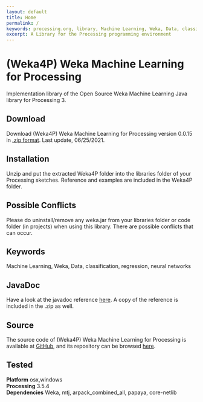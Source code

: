 ```yaml
---
layout: default
title: Home
permalink: /
keywords: processing.org, library, Machine Learning, Weka, Data, classification, regression, neural networks
excerpt: A Library for the Processing programming environment
---
```


# (Weka4P) Weka Machine Learning for Processing

Implementation library of the Open Source Weka Machine Learning Java library for Processing 3.


## Download
Download (Weka4P) Weka Machine Learning for Processing version 0.0.15 in [.zip format](./download/Weka4P-2.zip). Last update, 06/25/2021.

## Installation
Unzip and put the extracted Weka4P folder into the libraries folder of your Processing sketches. Reference and examples are included in the Weka4P folder.

## Possible Conflicts
Please do uninstall/remove any weka.jar from your libraries folder or code folder (in projects) when using this library. There are possible conflicts that can occur.

## Keywords
Machine Learning, Weka, Data, classification, regression, neural networks

## JavaDoc
Have a look at the javadoc reference [here](./reference/doc). A copy of the reference is included in the .zip as well.

## Source
The source code of (Weka4P) Weka Machine Learning for Processing is available at [GitHub](https://github.com/howieliang/Weka4P), and its repository can be browsed [here](https://github.com/howieliang/Weka4P).

## Tested

**Platform** osx,windows  
**Processing** 3.5.4  
**Dependencies** Weka, mtj, arpack_combined_all, papaya, core-netlib
